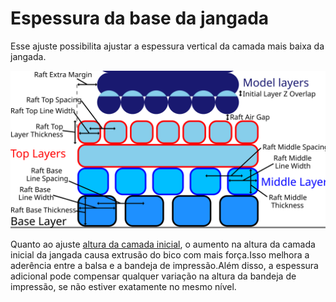 Espessura da base da jangada
====
Esse ajuste possibilita ajustar a espessura vertical da camada mais baixa da jangada.

![Dimensões da jangada](../images/raft_dimensions.svg)

Quanto ao ajuste [altura da camada inicial](../Resolução/Layer_Height_0.md), o aumento na altura da camada inicial da jangada causa extrusão do bico com mais força.Isso melhora a aderência entre a balsa e a bandeja de impressão.Além disso, a espessura adicional pode compensar qualquer variação na altura da bandeja de impressão, se não estiver exatamente no mesmo nível.